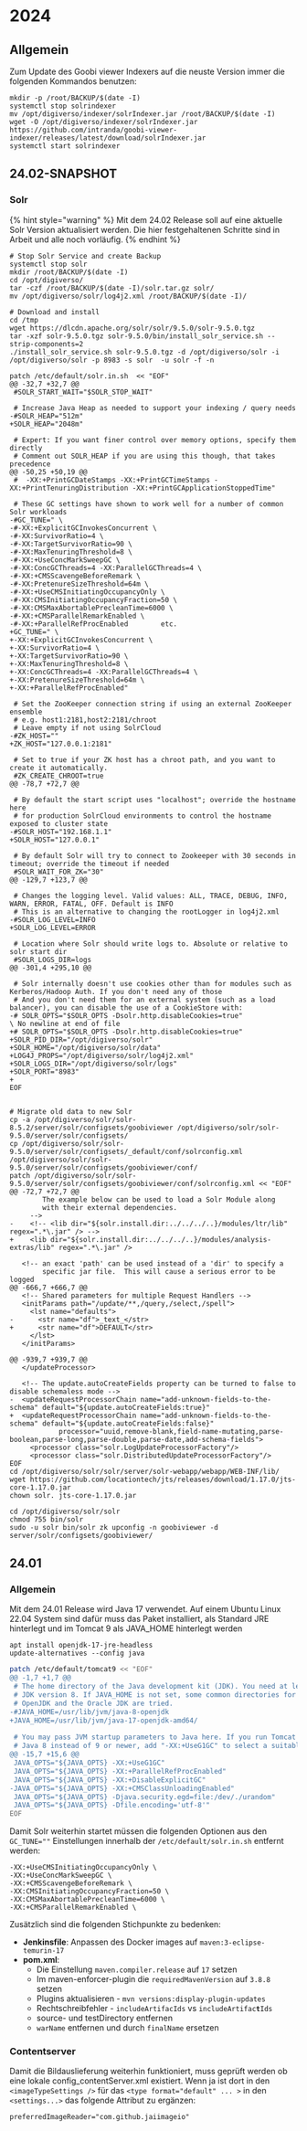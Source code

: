 # 2024

## Allgemein

Zum Update des Goobi viewer Indexers auf die neuste Version immer die folgenden Kommandos benutzen:

```
mkdir -p /root/BACKUP/$(date -I)
systemctl stop solrindexer
mv /opt/digiverso/indexer/solrIndexer.jar /root/BACKUP/$(date -I)
wget -O /opt/digiverso/indexer/solrIndexer.jar https://github.com/intranda/goobi-viewer-indexer/releases/latest/download/solrIndexer.jar
systemctl start solrindexer
```

## 24.02-SNAPSHOT

### Solr

{% hint style="warning" %}
Mit dem 24.02 Release soll auf eine aktuelle Solr Version aktualisiert werden. Die hier festgehaltenen Schritte sind in Arbeit und alle noch vorläufig.
{% endhint %}



```
# Stop Solr Service and create Backup
systemctl stop solr
mkdir /root/BACKUP/$(date -I)
cd /opt/digiverso/
tar -czf /root/BACKUP/$(date -I)/solr.tar.gz solr/
mv /opt/digiverso/solr/log4j2.xml /root/BACKUP/$(date -I)/

# Download and install
cd /tmp
wget https://dlcdn.apache.org/solr/solr/9.5.0/solr-9.5.0.tgz
tar -xzf solr-9.5.0.tgz solr-9.5.0/bin/install_solr_service.sh --strip-components=2
./install_solr_service.sh solr-9.5.0.tgz -d /opt/digiverso/solr -i /opt/digiverso/solr -p 8983 -s solr  -u solr -f -n

patch /etc/default/solr.in.sh  << "EOF"
@@ -32,7 +32,7 @@
 #SOLR_START_WAIT="$SOLR_STOP_WAIT"
 
 # Increase Java Heap as needed to support your indexing / query needs
-#SOLR_HEAP="512m"
+SOLR_HEAP="2048m"
 
 # Expert: If you want finer control over memory options, specify them directly
 # Comment out SOLR_HEAP if you are using this though, that takes precedence
@@ -50,25 +50,19 @@
 #  -XX:+PrintGCDateStamps -XX:+PrintGCTimeStamps -XX:+PrintTenuringDistribution -XX:+PrintGCApplicationStoppedTime"
 
 # These GC settings have shown to work well for a number of common Solr workloads
-#GC_TUNE=" \
-#-XX:+ExplicitGCInvokesConcurrent \
-#-XX:SurvivorRatio=4 \
-#-XX:TargetSurvivorRatio=90 \
-#-XX:MaxTenuringThreshold=8 \
-#-XX:+UseConcMarkSweepGC \
-#-XX:ConcGCThreads=4 -XX:ParallelGCThreads=4 \
-#-XX:+CMSScavengeBeforeRemark \
-#-XX:PretenureSizeThreshold=64m \
-#-XX:+UseCMSInitiatingOccupancyOnly \
-#-XX:CMSInitiatingOccupancyFraction=50 \
-#-XX:CMSMaxAbortablePrecleanTime=6000 \
-#-XX:+CMSParallelRemarkEnabled \
-#-XX:+ParallelRefProcEnabled        etc.
+GC_TUNE=" \
+-XX:+ExplicitGCInvokesConcurrent \
+-XX:SurvivorRatio=4 \
+-XX:TargetSurvivorRatio=90 \
+-XX:MaxTenuringThreshold=8 \
+-XX:ConcGCThreads=4 -XX:ParallelGCThreads=4 \
+-XX:PretenureSizeThreshold=64m \
+-XX:+ParallelRefProcEnabled"
 
 # Set the ZooKeeper connection string if using an external ZooKeeper ensemble
 # e.g. host1:2181,host2:2181/chroot
 # Leave empty if not using SolrCloud
-#ZK_HOST=""
+ZK_HOST="127.0.0.1:2181"
 
 # Set to true if your ZK host has a chroot path, and you want to create it automatically.
 #ZK_CREATE_CHROOT=true
@@ -78,7 +72,7 @@
 
 # By default the start script uses "localhost"; override the hostname here
 # for production SolrCloud environments to control the hostname exposed to cluster state
-#SOLR_HOST="192.168.1.1"
+SOLR_HOST="127.0.0.1"
 
 # By default Solr will try to connect to Zookeeper with 30 seconds in timeout; override the timeout if needed
 #SOLR_WAIT_FOR_ZK="30"
@@ -129,7 +123,7 @@
 
 # Changes the logging level. Valid values: ALL, TRACE, DEBUG, INFO, WARN, ERROR, FATAL, OFF. Default is INFO
 # This is an alternative to changing the rootLogger in log4j2.xml
-#SOLR_LOG_LEVEL=INFO
+SOLR_LOG_LEVEL=ERROR
 
 # Location where Solr should write logs to. Absolute or relative to solr start dir
 #SOLR_LOGS_DIR=logs
@@ -301,4 +295,10 @@
 
 # Solr internally doesn't use cookies other than for modules such as Kerberos/Hadoop Auth. If you don't need any of those
 # And you don't need them for an external system (such as a load balancer), you can disable the use of a CookieStore with:
-# SOLR_OPTS="$SOLR_OPTS -Dsolr.http.disableCookies=true"
\ No newline at end of file
+# SOLR_OPTS="$SOLR_OPTS -Dsolr.http.disableCookies=true"
+SOLR_PID_DIR="/opt/digiverso/solr"
+SOLR_HOME="/opt/digiverso/solr/data"
+LOG4J_PROPS="/opt/digiverso/solr/log4j2.xml"
+SOLR_LOGS_DIR="/opt/digiverso/solr/logs"
+SOLR_PORT="8983"
+
EOF


# Migrate old data to new Solr
cp -a /opt/digiverso/solr/solr-8.5.2/server/solr/configsets/goobiviewer /opt/digiverso/solr/solr-9.5.0/server/solr/configsets/
cp /opt/digiverso/solr/solr-9.5.0/server/solr/configsets/_default/conf/solrconfig.xml /opt/digiverso/solr/solr-9.5.0/server/solr/configsets/goobiviewer/conf/
patch /opt/digiverso/solr/solr-9.5.0/server/solr/configsets/goobiviewer/conf/solrconfig.xml << "EOF"
@@ -72,7 +72,7 @@
        The example below can be used to load a Solr Module along
        with their external dependencies.
     -->
-    <!-- <lib dir="${solr.install.dir:../../../..}/modules/ltr/lib" regex=".*\.jar" /> -->
+    <lib dir="${solr.install.dir:../../../..}/modules/analysis-extras/lib" regex=".*\.jar" />
 
   <!-- an exact 'path' can be used instead of a 'dir' to specify a
        specific jar file.  This will cause a serious error to be logged
@@ -666,7 +666,7 @@
   <!-- Shared parameters for multiple Request Handlers -->
   <initParams path="/update/**,/query,/select,/spell">
     <lst name="defaults">
-      <str name="df">_text_</str>
+      <str name="df">DEFAULT</str>
     </lst>
   </initParams>
 
@@ -939,7 +939,7 @@
   </updateProcessor>
 
   <!-- The update.autoCreateFields property can be turned to false to disable schemaless mode -->
-  <updateRequestProcessorChain name="add-unknown-fields-to-the-schema" default="${update.autoCreateFields:true}"
+  <updateRequestProcessorChain name="add-unknown-fields-to-the-schema" default="${update.autoCreateFields:false}"
            processor="uuid,remove-blank,field-name-mutating,parse-boolean,parse-long,parse-double,parse-date,add-schema-fields">
     <processor class="solr.LogUpdateProcessorFactory"/>
     <processor class="solr.DistributedUpdateProcessorFactory"/>
EOF
cd /opt/digiverso/solr/solr/server/solr-webapp/webapp/WEB-INF/lib/
wget https://github.com/locationtech/jts/releases/download/1.17.0/jts-core-1.17.0.jar
chown solr. jts-core-1.17.0.jar

cd /opt/digiverso/solr/solr
chmod 755 bin/solr
sudo -u solr bin/solr zk upconfig -n goobiviewer -d server/solr/configsets/goobiviewer/
```

## 24.01

### Allgemein

Mit dem 24.01 Release wird Java 17 verwendet. Auf einem Ubuntu Linux 22.04 System sind dafür muss das Paket installiert, als Standard JRE hinterlegt und im Tomcat 9 als JAVA\_HOME  hinterlegt werden

```
apt install openjdk-17-jre-headless
update-alternatives --config java
```

```bash
patch /etc/default/tomcat9 << "EOF"
@@ -1,7 +1,7 @@
 # The home directory of the Java development kit (JDK). You need at least
 # JDK version 8. If JAVA_HOME is not set, some common directories for
 # OpenJDK and the Oracle JDK are tried.
-#JAVA_HOME=/usr/lib/jvm/java-8-openjdk
+JAVA_HOME=/usr/lib/jvm/java-17-openjdk-amd64/
 
 # You may pass JVM startup parameters to Java here. If you run Tomcat with
 # Java 8 instead of 9 or newer, add "-XX:+UseG1GC" to select a suitable GC.
@@ -15,7 +15,6 @@
 JAVA_OPTS="${JAVA_OPTS} -XX:+UseG1GC"
 JAVA_OPTS="${JAVA_OPTS} -XX:+ParallelRefProcEnabled"
 JAVA_OPTS="${JAVA_OPTS} -XX:+DisableExplicitGC"
-JAVA_OPTS="${JAVA_OPTS} -XX:+CMSClassUnloadingEnabled"
 JAVA_OPTS="${JAVA_OPTS} -Djava.security.egd=file:/dev/./urandom"
 JAVA_OPTS="${JAVA_OPTS} -Dfile.encoding='utf-8'"
EOF
```

Damit Solr weiterhin startet müssen die folgenden Optionen aus den `GC_TUNE=""` Einstellungen innerhalb der `/etc/default/solr.in.sh` entfernt werden:

```
-XX:+UseCMSInitiatingOccupancyOnly \
-XX:+UseConcMarkSweepGC \
-XX:+CMSScavengeBeforeRemark \
-XX:CMSInitiatingOccupancyFraction=50 \
-XX:CMSMaxAbortablePrecleanTime=6000 \
-XX:+CMSParallelRemarkEnabled \
```

Zusätzlich sind die folgenden Stichpunkte zu bedenken:

* **Jenkinsfile**: Anpassen des Docker images auf `maven:3-eclipse-temurin-17`
* **pom.xml**:&#x20;
  * Die Einstellung `maven.compiler.release` auf `17` setzen
  * Im maven-enforcer-plugin die `requiredMavenVersion` auf `3.8.8` setzen
  * Plugins aktualisieren - `mvn versions:display-plugin-updates`
  * Rechtschreibfehler - `includeArtifacIds` vs `includeArtifac`**`t`**`Ids`
  * source- und testDirectory entfernen
  * `warName` entfernen und durch `finalName` ersetzen

### Contentserver

Damit die Bildauslieferung weiterhin funktioniert, muss geprüft werden ob eine lokale config\_contentServer.xml existiert. Wenn ja ist dort in den `<imageTypeSettings />` für das `<type format="default" ... >` in den `<settings...>` das folgende Attribut zu ergänzen:

```
preferredImageReader="com.github.jaiimageio"
```

